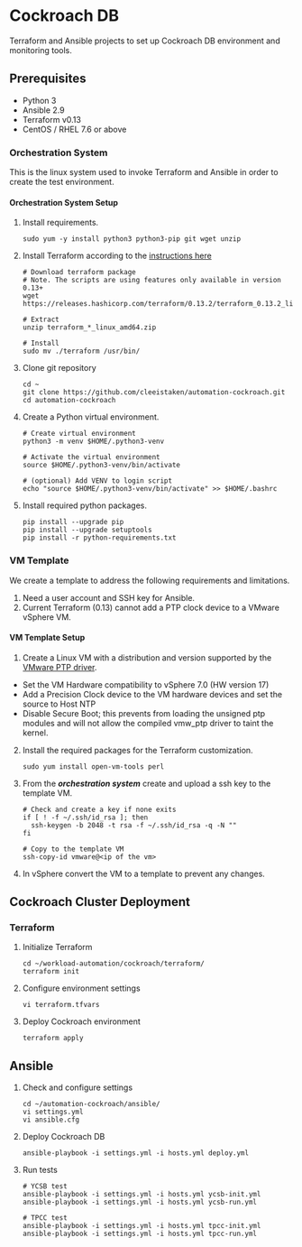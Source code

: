 # Cockroach DB

Terraform and Ansible projects to set up Cockroach DB environment and monitoring tools.

## Prerequisites
* Python 3
* Ansible 2.9
* Terraform v0.13
* CentOS / RHEL 7.6 or above

### Orchestration System
This is the linux system used to invoke Terraform and Ansible in order to create the test environment.

#### Orchestration System Setup
1. Install requirements.
    ```
    sudo yum -y install python3 python3-pip git wget unzip
    ```
   
2. Install Terraform according to the [instructions here](https://www.terraform.io/downloads.html)
    ```
    # Download terraform package
    # Note. The scripts are using features only available in version 0.13+
    wget https://releases.hashicorp.com/terraform/0.13.2/terraform_0.13.2_linux_amd64.zip

    # Extract
    unzip terraform_*_linux_amd64.zip

    # Install
    sudo mv ./terraform /usr/bin/
    ```

3. Clone git repository
    ```
    cd ~
    git clone https://github.com/cleeistaken/automation-cockroach.git
    cd automation-cockroach
    ````

4. Create a Python virtual environment.
    ```
    # Create virtual environment
    python3 -m venv $HOME/.python3-venv

    # Activate the virtual environment
    source $HOME/.python3-venv/bin/activate

    # (optional) Add VENV to login script
    echo "source $HOME/.python3-venv/bin/activate" >> $HOME/.bashrc
    ```

5. Install required python packages.
    ```
    pip install --upgrade pip
    pip install --upgrade setuptools
    pip install -r python-requirements.txt
    ```

### VM Template
We create a template to address the following requirements and limitations.
1. Need a user account and SSH key for Ansible.
2. Current Terraform (0.13) cannot add a PTP clock device to a VMware vSphere VM. 

#### VM Template Setup
1. Create a Linux VM with a distribution and version supported by the [VMware PTP driver](https://flings.vmware.com/linux-driver-for-precision-clock-virtual-device#requirements).
  * Set the VM Hardware compatibility to vSphere 7.0 (HW version 17)
  * Add a Precision Clock device to the VM hardware devices and set the source to Host NTP
  * Disable Secure Boot; this prevents from loading the unsigned ptp modules and will not allow the compiled vmw_ptp driver to taint the kernel.

2. Install the required packages for the Terraform customization.
   ```
   sudo yum install open-vm-tools perl
   ```

3. From the ***orchestration system*** create and upload a ssh key to the template VM.
   ```
   # Check and create a key if none exits
   if [ ! -f ~/.ssh/id_rsa ]; then
     ssh-keygen -b 2048 -t rsa -f ~/.ssh/id_rsa -q -N ""
   fi
   
   # Copy to the template VM
   ssh-copy-id vmware@<ip of the vm>
   
   ```

4. In vSphere convert the VM to a template to prevent any changes.

## Cockroach Cluster Deployment


### Terraform
1. Initialize Terraform
   ```
   cd ~/workload-automation/cockroach/terraform/
   terraform init
   ```

2. Configure environment settings
   ```
   vi terraform.tfvars
   ```

3. Deploy Cockroach environment
   ```
   terraform apply
   ```

## Ansible
1. Check and configure settings
   ```
   cd ~/automation-cockroach/ansible/
   vi settings.yml
   vi ansible.cfg
   ```

2. Deploy Cockroach DB 
   ```
   ansible-playbook -i settings.yml -i hosts.yml deploy.yml
   ```

3. Run tests
   ```
   # YCSB test
   ansible-playbook -i settings.yml -i hosts.yml ycsb-init.yml
   ansible-playbook -i settings.yml -i hosts.yml ycsb-run.yml
   
   # TPCC test
   ansible-playbook -i settings.yml -i hosts.yml tpcc-init.yml
   ansible-playbook -i settings.yml -i hosts.yml tpcc-run.yml
   ```
